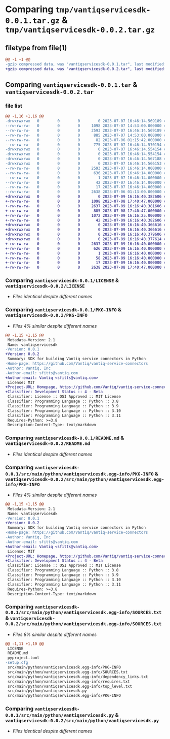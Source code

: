 # Comparing `tmp/vantiqservicesdk-0.0.1.tar.gz` & `tmp/vantiqservicesdk-0.0.2.tar.gz`

## filetype from file(1)

```diff
@@ -1 +1 @@
-gzip compressed data, was "vantiqservicesdk-0.0.1.tar", last modified: Fri Jul  7 16:46:14 2023, max compression
+gzip compressed data, was "vantiqservicesdk-0.0.2.tar", last modified: Sun Jul  9 16:16:40 2023, max compression
```

## Comparing `vantiqservicesdk-0.0.1.tar` & `vantiqservicesdk-0.0.2.tar`

### file list

```diff
@@ -1,16 +1,16 @@
-drwxrwxrwx   0        0        0        0 2023-07-07 16:46:14.569189 vantiqservicesdk-0.0.1/
--rw-rw-rw-   0        0        0     1098 2023-07-07 14:53:00.000000 vantiqservicesdk-0.0.1/LICENSE
--rw-rw-rw-   0        0        0     2593 2023-07-07 16:46:14.569189 vantiqservicesdk-0.0.1/PKG-INFO
--rw-rw-rw-   0        0        0      885 2023-07-07 14:53:00.000000 vantiqservicesdk-0.0.1/README.md
--rw-rw-rw-   0        0        0       82 2023-07-06 01:15:42.000000 vantiqservicesdk-0.0.1/pyproject.toml
--rw-rw-rw-   0        0        0      775 2023-07-07 16:46:14.570154 vantiqservicesdk-0.0.1/setup.cfg
-drwxrwxrwx   0        0        0        0 2023-07-07 16:46:14.554154 vantiqservicesdk-0.0.1/src/
-drwxrwxrwx   0        0        0        0 2023-07-07 16:46:14.554154 vantiqservicesdk-0.0.1/src/main/
-drwxrwxrwx   0        0        0        0 2023-07-07 16:46:14.567188 vantiqservicesdk-0.0.1/src/main/python/
-drwxrwxrwx   0        0        0        0 2023-07-07 16:46:14.566153 vantiqservicesdk-0.0.1/src/main/python/vantiqservicesdk.egg-info/
--rw-rw-rw-   0        0        0     2593 2023-07-07 16:46:14.000000 vantiqservicesdk-0.0.1/src/main/python/vantiqservicesdk.egg-info/PKG-INFO
--rw-rw-rw-   0        0        0      636 2023-07-07 16:46:14.000000 vantiqservicesdk-0.0.1/src/main/python/vantiqservicesdk.egg-info/SOURCES.txt
--rw-rw-rw-   0        0        0        1 2023-07-07 16:46:14.000000 vantiqservicesdk-0.0.1/src/main/python/vantiqservicesdk.egg-info/dependency_links.txt
--rw-rw-rw-   0        0        0       42 2023-07-07 16:46:14.000000 vantiqservicesdk-0.0.1/src/main/python/vantiqservicesdk.egg-info/requires.txt
--rw-rw-rw-   0        0        0       17 2023-07-07 16:46:14.000000 vantiqservicesdk-0.0.1/src/main/python/vantiqservicesdk.egg-info/top_level.txt
--rw-rw-rw-   0        0        0     2638 2023-07-06 01:13:00.000000 vantiqservicesdk-0.0.1/src/main/python/vantiqservicesdk.py
+drwxrwxrwx   0        0        0        0 2023-07-09 16:16:40.382606 vantiqservicesdk-0.0.2/
+-rw-rw-rw-   0        0        0     1098 2023-07-08 17:40:47.000000 vantiqservicesdk-0.0.2/LICENSE
+-rw-rw-rw-   0        0        0     2637 2023-07-09 16:16:40.381606 vantiqservicesdk-0.0.2/PKG-INFO
+-rw-rw-rw-   0        0        0      885 2023-07-08 17:40:47.000000 vantiqservicesdk-0.0.2/README.md
+-rw-rw-rw-   0        0        0     1072 2023-07-09 16:16:25.000000 vantiqservicesdk-0.0.2/pyproject.toml
+-rw-rw-rw-   0        0        0       42 2023-07-09 16:16:40.382606 vantiqservicesdk-0.0.2/setup.cfg
+drwxrwxrwx   0        0        0        0 2023-07-09 16:16:40.366616 vantiqservicesdk-0.0.2/src/
+drwxrwxrwx   0        0        0        0 2023-07-09 16:16:40.366616 vantiqservicesdk-0.0.2/src/main/
+drwxrwxrwx   0        0        0        0 2023-07-09 16:16:40.379606 vantiqservicesdk-0.0.2/src/main/python/
+drwxrwxrwx   0        0        0        0 2023-07-09 16:16:40.377614 vantiqservicesdk-0.0.2/src/main/python/vantiqservicesdk.egg-info/
+-rw-rw-rw-   0        0        0     2637 2023-07-09 16:16:40.000000 vantiqservicesdk-0.0.2/src/main/python/vantiqservicesdk.egg-info/PKG-INFO
+-rw-rw-rw-   0        0        0      626 2023-07-09 16:16:40.000000 vantiqservicesdk-0.0.2/src/main/python/vantiqservicesdk.egg-info/SOURCES.txt
+-rw-rw-rw-   0        0        0        1 2023-07-09 16:16:40.000000 vantiqservicesdk-0.0.2/src/main/python/vantiqservicesdk.egg-info/dependency_links.txt
+-rw-rw-rw-   0        0        0       58 2023-07-09 16:16:40.000000 vantiqservicesdk-0.0.2/src/main/python/vantiqservicesdk.egg-info/requires.txt
+-rw-rw-rw-   0        0        0       17 2023-07-09 16:16:40.000000 vantiqservicesdk-0.0.2/src/main/python/vantiqservicesdk.egg-info/top_level.txt
+-rw-rw-rw-   0        0        0     2638 2023-07-08 17:40:47.000000 vantiqservicesdk-0.0.2/src/main/python/vantiqservicesdk.py
```

### Comparing `vantiqservicesdk-0.0.1/LICENSE` & `vantiqservicesdk-0.0.2/LICENSE`

 * *Files identical despite different names*

### Comparing `vantiqservicesdk-0.0.1/PKG-INFO` & `vantiqservicesdk-0.0.2/PKG-INFO`

 * *Files 4% similar despite different names*

```diff
@@ -1,15 +1,15 @@
 Metadata-Version: 2.1
 Name: vantiqservicesdk
-Version: 0.0.1
+Version: 0.0.2
 Summary: SDK for building Vantiq service connectors in Python
-Home-page: https://github.com/Vantiq/vantiq-service-connectors
-Author: Vantiq, Inc
-Author-email: sfitts@vantiq.com
+Author-email: Vantiq <sfitts@vantiq.com>
 License: MIT
+Project-URL: Homepage, https://github.com/Vantiq/vantiq-service-connectors
+Classifier: Development Status :: 4 - Beta
 Classifier: License :: OSI Approved :: MIT License
 Classifier: Programming Language :: Python :: 3.8
 Classifier: Programming Language :: Python :: 3.9
 Classifier: Programming Language :: Python :: 3.10
 Classifier: Programming Language :: Python :: 3.11
 Requires-Python: >=3.8
 Description-Content-Type: text/markdown
```

### Comparing `vantiqservicesdk-0.0.1/README.md` & `vantiqservicesdk-0.0.2/README.md`

 * *Files identical despite different names*

### Comparing `vantiqservicesdk-0.0.1/src/main/python/vantiqservicesdk.egg-info/PKG-INFO` & `vantiqservicesdk-0.0.2/src/main/python/vantiqservicesdk.egg-info/PKG-INFO`

 * *Files 4% similar despite different names*

```diff
@@ -1,15 +1,15 @@
 Metadata-Version: 2.1
 Name: vantiqservicesdk
-Version: 0.0.1
+Version: 0.0.2
 Summary: SDK for building Vantiq service connectors in Python
-Home-page: https://github.com/Vantiq/vantiq-service-connectors
-Author: Vantiq, Inc
-Author-email: sfitts@vantiq.com
+Author-email: Vantiq <sfitts@vantiq.com>
 License: MIT
+Project-URL: Homepage, https://github.com/Vantiq/vantiq-service-connectors
+Classifier: Development Status :: 4 - Beta
 Classifier: License :: OSI Approved :: MIT License
 Classifier: Programming Language :: Python :: 3.8
 Classifier: Programming Language :: Python :: 3.9
 Classifier: Programming Language :: Python :: 3.10
 Classifier: Programming Language :: Python :: 3.11
 Requires-Python: >=3.8
 Description-Content-Type: text/markdown
```

### Comparing `vantiqservicesdk-0.0.1/src/main/python/vantiqservicesdk.egg-info/SOURCES.txt` & `vantiqservicesdk-0.0.2/src/main/python/vantiqservicesdk.egg-info/SOURCES.txt`

 * *Files 8% similar despite different names*

```diff
@@ -1,11 +1,10 @@
 LICENSE
 README.md
 pyproject.toml
-setup.cfg
 src/main/python/vantiqservicesdk.egg-info/PKG-INFO
 src/main/python/vantiqservicesdk.egg-info/SOURCES.txt
 src/main/python/vantiqservicesdk.egg-info/dependency_links.txt
 src/main/python/vantiqservicesdk.egg-info/requires.txt
 src/main/python/vantiqservicesdk.egg-info/top_level.txt
 src/main/python/vantiqservicesdk.py
 src/main/python/vantiqservicesdk.egg-info/PKG-INFO
```

### Comparing `vantiqservicesdk-0.0.1/src/main/python/vantiqservicesdk.py` & `vantiqservicesdk-0.0.2/src/main/python/vantiqservicesdk.py`

 * *Files identical despite different names*

